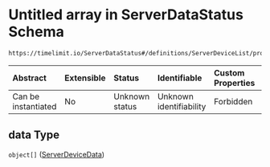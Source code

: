# Untitled array in ServerDataStatus Schema

```txt
https://timelimit.io/ServerDataStatus#/definitions/ServerDeviceList/properties/data
```



| Abstract            | Extensible | Status         | Identifiable            | Custom Properties | Additional Properties | Access Restrictions | Defined In                                                                            |
| :------------------ | :--------- | :------------- | :---------------------- | :---------------- | :-------------------- | :------------------ | :------------------------------------------------------------------------------------ |
| Can be instantiated | No         | Unknown status | Unknown identifiability | Forbidden         | Allowed               | none                | [ServerDataStatus.schema.json\*](ServerDataStatus.schema.json "open original schema") |

## data Type

`object[]` ([ServerDeviceData](serverdatastatus-definitions-serverdevicedata.md))
